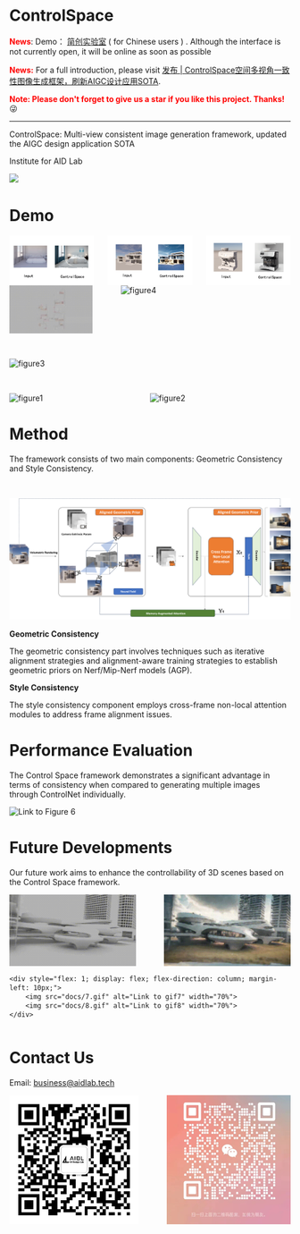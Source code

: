 # ControlSpace
**<span style="color:red">
News</span>**: Demo： <a href = "https://labs.jianchuang.tech">简创实验室</a> ( for Chinese users ) . Although the interface is not currently open, it will be online as soon as possible

<font color='red'>**News:**</font>
For a full introduction, please visit <a href = 'https://mp.weixin.qq.com/s?__biz=MzU2NDk5OTk3Mw==&mid=2247484009&idx=1&sn=256588cad735074642cdb7f00595e40b&chksm=fc432023cb34a93558c1672bea3698081773bf7decbc553c98abd85daf6156cd051f438227b7#rd' >发布 | ControlSpace空间多视角一致性图像生成框架，刷新AIGC设计应用SOTA</a>.

<font color='red'>**Note: Please don't forget to give us a star if you like this project. Thanks!**</font> :stuck_out_tongue_winking_eye:

---


[//]: # (~~**A demo that can be experienced is being prepared.**~~)

ControlSpace: Multi-view consistent image generation framework, updated the AIGC design application SOTA

Institute for AID Lab

<a href='https://github.com/AIDLlab/ControlSpace/'><img src='https://img.shields.io/badge/Project-Page-Green'></a> 

# Demo

<div style="display: flex; justify-content: space-between;">
    <img src="docs/1.gif" alt="gif1" width="30%">
    <img src="docs/2.gif" alt="gif2" width="30%">
    <img src="docs/3.gif" alt="gif3" width="30%">
</div>

<div style="display: flex; justify-content: space-between;">
    <img src="docs/4.gif" alt="gif4" width="29.6%">
    <img src="docs/4.png" alt="figure4" width="60.4%">
</div>

<br> <!-- 插入一行间距 -->

<div style="display: flex; justify-content: space-between;">
    <img src="docs/3.png" alt="figure3" width="90%">
</div>

<br> <!-- 插入一行间距 -->

<div style="display: flex; justify-content: space-between;">  
    <img src="docs/1.png" alt="figure1" width="90%">
    <img src="docs/2.png" alt="figure2" width="90%">
</div>



# Method

The framework consists of two main components: Geometric Consistency and Style Consistency.

<br> <!-- 插入一行间距 -->

![Link to Figure 5](docs/5.png)

**Geometric Consistency**

The geometric consistency part involves techniques such as iterative alignment strategies and alignment-aware training strategies to establish geometric priors on Nerf/Mip-Nerf models (AGP).

**Style Consistency**

The style consistency component employs cross-frame non-local attention modules to address frame alignment issues.

# Performance Evaluation

The Control Space framework demonstrates a significant advantage in terms of consistency when compared to generating multiple images through ControlNet individually.

![Link to Figure 6](docs/6.png)

# Future Developments

Our future work aims to enhance the controllability of 3D scenes based on the Control Space framework.

<div style="display: flex; justify-content: space-between;">
    <img src="docs/5.gif" alt="gif5" width="45%">
    <img src="docs/6.gif" alt="gif6" width="45%">
</div>

<div style="display: flex;">
    <div style="flex: 1;">
        <img src="docs/7.png" alt="Link to Figure 7" width="20%">
    </div>
    
    <div style="flex: 1; display: flex; flex-direction: column; margin-left: 10px;">
        <img src="docs/7.gif" alt="Link to gif7" width="70%">
        <img src="docs/8.gif" alt="Link to gif8" width="70%">
    </div>
</div>



# Contact Us

Email: business@aidlab.tech

<div style="display: flex; justify-content: space-between;">
    <img src="docs/8.jpg" alt="Link to Figure 8" width="46%">
    <img src="docs/9.jpg" alt="Link to Figure 9" width="44%">

